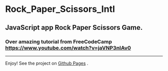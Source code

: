 # Rock_Paper_Scissors_Intl

## JavaScript app Rock Paper Scissors Game.

### Over amazing tutorial from FreeCodeCamp https://www.youtube.com/watch?v=jaVNP3nIAv0
---
Enjoy!
See the project on [Github Pages](https://Hacking-NASSA-with-HTML.github.io/Rock_Paper_Scissors_Game) .

